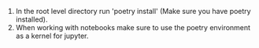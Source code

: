 1. In the root level directory run 'poetry install' (Make sure you have poetry installed).
2. When working with notebooks make sure to use the poetry environment as a kernel for jupyter.
   
